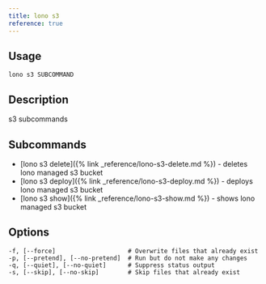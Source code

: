 ```yaml
---
title: lono s3
reference: true
---
```


## Usage

    lono s3 SUBCOMMAND

## Description

s3 subcommands

## Subcommands

* [lono s3 delete]({% link _reference/lono-s3-delete.md %}) - deletes lono managed s3 bucket
* [lono s3 deploy]({% link _reference/lono-s3-deploy.md %}) - deploys lono managed s3 bucket
* [lono s3 show]({% link _reference/lono-s3-show.md %}) - shows lono managed s3 bucket

## Options

```
-f, [--force]                    # Overwrite files that already exist
-p, [--pretend], [--no-pretend]  # Run but do not make any changes
-q, [--quiet], [--no-quiet]      # Suppress status output
-s, [--skip], [--no-skip]        # Skip files that already exist
```

